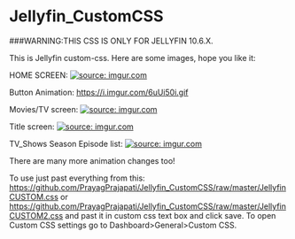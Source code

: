 # Jellyfin_CustomCSS
###WARNING:THIS CSS IS ONLY FOR JELLYFIN 10.6.X.

This is Jellyfin custom-css.
Here are some images, hope you like it:

HOME SCREEN:
<a href="https://imgur.com/DBBbdAy"><img src="https://i.imgur.com/DBBbdAy.jpg" title="source: imgur.com" /></a>

Button Animation:
https://i.imgur.com/6uUi50i.gif 

Movies/TV screen:
<a href="https://imgur.com/oxaa0t2"><img src="https://i.imgur.com/oxaa0t2.jpg" title="source: imgur.com" /></a>

Title screen:
<a href="https://imgur.com/6Lp9dU9"><img src="https://i.imgur.com/6Lp9dU9.jpg" title="source: imgur.com" /></a>

TV_Shows Season Episode list:
<a href="https://imgur.com/QQhh4GQ"><img src="https://i.imgur.com/QQhh4GQ.jpg" title="source: imgur.com" /></a>

There are many more animation changes too!

To use just past everything from this: https://github.com/PrayagPrajapati/Jellyfin_CustomCSS/raw/master/JellyfinCUSTOM.css or https://github.com/PrayagPrajapati/Jellyfin_CustomCSS/raw/master/JellyfinCUSTOM2.css
and past it in custom css text box and click save. To open Custom CSS settings go to Dashboard>General>Custom CSS.
